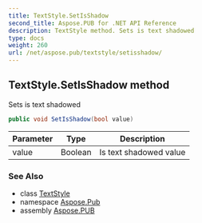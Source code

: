 ```yaml
---
title: TextStyle.SetIsShadow
second_title: Aspose.PUB for .NET API Reference
description: TextStyle method. Sets is text shadowed
type: docs
weight: 260
url: /net/aspose.pub/textstyle/setisshadow/
---
```

## TextStyle.SetIsShadow method

Sets is text shadowed

```csharp
public void SetIsShadow(bool value)
```

| Parameter | Type | Description |
| --- | --- | --- |
| value | Boolean | Is text shadowed value |

### See Also

* class [TextStyle](../)
* namespace [Aspose.Pub](../../textstyle/)
* assembly [Aspose.PUB](../../../)


